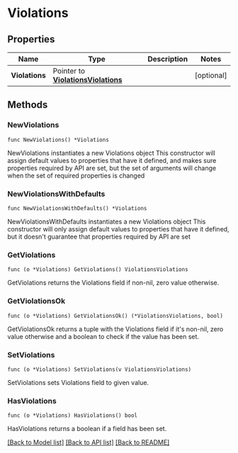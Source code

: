 # Violations

## Properties

Name | Type | Description | Notes
------------ | ------------- | ------------- | -------------
**Violations** | Pointer to [**ViolationsViolations**](ViolationsViolations.md) |  | [optional] 

## Methods

### NewViolations

`func NewViolations() *Violations`

NewViolations instantiates a new Violations object
This constructor will assign default values to properties that have it defined,
and makes sure properties required by API are set, but the set of arguments
will change when the set of required properties is changed

### NewViolationsWithDefaults

`func NewViolationsWithDefaults() *Violations`

NewViolationsWithDefaults instantiates a new Violations object
This constructor will only assign default values to properties that have it defined,
but it doesn't guarantee that properties required by API are set

### GetViolations

`func (o *Violations) GetViolations() ViolationsViolations`

GetViolations returns the Violations field if non-nil, zero value otherwise.

### GetViolationsOk

`func (o *Violations) GetViolationsOk() (*ViolationsViolations, bool)`

GetViolationsOk returns a tuple with the Violations field if it's non-nil, zero value otherwise
and a boolean to check if the value has been set.

### SetViolations

`func (o *Violations) SetViolations(v ViolationsViolations)`

SetViolations sets Violations field to given value.

### HasViolations

`func (o *Violations) HasViolations() bool`

HasViolations returns a boolean if a field has been set.


[[Back to Model list]](../README.md#documentation-for-models) [[Back to API list]](../README.md#documentation-for-api-endpoints) [[Back to README]](../README.md)


